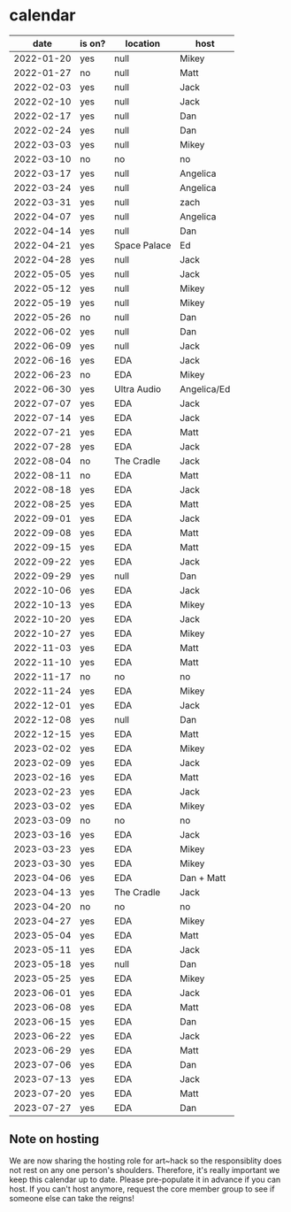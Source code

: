 # calendar

| date | is on? | location | host |
|---|---|---|---|
| 2022-01-20 | yes | null | Mikey |
| 2022-01-27 | no | null | Matt |
| 2022-02-03 | yes | null | Jack |
| 2022-02-10 | yes | null | Jack |
| 2022-02-17 | yes | null | Dan |
| 2022-02-24 | yes | null | Dan |
| 2022-03-03 | yes | null | Mikey |
| 2022-03-10 | no | no | no |
| 2022-03-17 | yes | null | Angelica |
| 2022-03-24 | yes | null | Angelica |
| 2022-03-31 | yes | null | zach |
| 2022-04-07 | yes | null | Angelica |
| 2022-04-14 | yes | null | Dan |
| 2022-04-21 | yes | Space Palace | Ed |
| 2022-04-28 | yes | null | Jack |
| 2022-05-05 | yes | null | Jack |
| 2022-05-12 | yes | null | Mikey |
| 2022-05-19 | yes | null | Mikey |
| 2022-05-26 | no | null | Dan |
| 2022-06-02 | yes | null | Dan |
| 2022-06-09 | yes | null | Jack |
| 2022-06-16 | yes | EDA | Jack |
| 2022-06-23 | no | EDA | Mikey |
| 2022-06-30 | yes | Ultra Audio | Angelica/Ed |
| 2022-07-07 | yes | EDA | Jack |
| 2022-07-14 | yes | EDA | Jack |
| 2022-07-21 | yes | EDA | Matt |
| 2022-07-28 | yes | EDA | Jack |
| 2022-08-04 | no | The Cradle | Jack |
| 2022-08-11 | no | EDA | Matt |
| 2022-08-18 | yes | EDA | Jack |
| 2022-08-25 | yes | EDA | Matt |
| 2022-09-01 | yes | EDA | Jack |
| 2022-09-08 | yes | EDA | Matt |
| 2022-09-15 | yes | EDA | Matt |
| 2022-09-22 | yes | EDA | Jack |
| 2022-09-29 | yes | null | Dan |
| 2022-10-06 | yes | EDA | Jack |
| 2022-10-13 | yes | EDA | Mikey |
| 2022-10-20 | yes | EDA | Jack |
| 2022-10-27 | yes | EDA | Mikey |
| 2022-11-03 | yes | EDA | Matt |
| 2022-11-10 | yes | EDA | Matt |
| 2022-11-17 | no | no | no |
| 2022-11-24 | yes | EDA | Mikey |
| 2022-12-01 | yes | EDA | Jack |
| 2022-12-08 | yes | null | Dan |
| 2022-12-15 | yes | EDA | Matt |
| 2023-02-02 | yes | EDA | Mikey |
| 2023-02-09 | yes | EDA | Jack |
| 2023-02-16 | yes | EDA | Matt |
| 2023-02-23 | yes | EDA | Jack |
| 2023-03-02 | yes | EDA | Mikey |
| 2023-03-09 | no | no | no |
| 2023-03-16 | yes | EDA | Jack |
| 2023-03-23 | yes | EDA | Mikey |
| 2023-03-30 | yes | EDA | Mikey |
| 2023-04-06 | yes | EDA | Dan + Matt |
| 2023-04-13 | yes | The Cradle | Jack |
| 2023-04-20 | no | no | no |
| 2023-04-27 | yes | EDA | Mikey |
| 2023-05-04 | yes | EDA | Matt |
| 2023-05-11 | yes | EDA | Jack |
| 2023-05-18 | yes | null | Dan |
| 2023-05-25 | yes | EDA | Mikey |
| 2023-06-01 | yes | EDA | Jack |
| 2023-06-08 | yes | EDA | Matt |
| 2023-06-15 | yes | EDA | Dan |
| 2023-06-22 | yes | EDA | Jack |
| 2023-06-29 | yes | EDA | Matt |
| 2023-07-06 | yes | EDA | Dan |
| 2023-07-13 | yes | EDA | Jack |
| 2023-07-20 | yes | EDA | Matt |
| 2023-07-27 | yes | EDA | Dan |



## Note on hosting

We are now sharing the hosting role for art~hack so the responsiblity does not rest on any one person's shoulders. Therefore, it's really important we keep this calendar up to date. Please pre-populate it in advance if you can host. If you can't host anymore, request the core member group to see if someone else can take the reigns!

